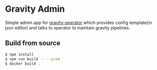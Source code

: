# Gravity Admin

Simple admin app for [gravity-operator](https://github.com/moiot/gravity-operator]) which provides config template(in json editor) and talks to operator to maintain gravity pipelines.

## Build from source
```bash
$ npm install
$ npm run build -- --prod
$ docker build .
```
